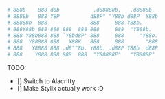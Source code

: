 ```nix
# 888b    888 d8b           .d88888b.   .d8888b.
# 8888b   888 Y8P          d88P" "Y88b d88P  Y88b
# 88888b  888              888     888 Y88b.
# 888Y88b 888 888 888  888 888     888  "Y888b.
# 888 Y88b888 888 `Y8bd8P' 888     888     "Y88b.
# 888  Y88888 888   X88K   888     888       "888
# 888   Y8888 888 .d8""8b. Y88b. .d88P Y88b  d88P
# 888    Y888 888 888  888  "Y88888P"   "Y8888P"
```

TODO:

- [] Switch to Alacritty
- [] Make Stylix actually work :D
